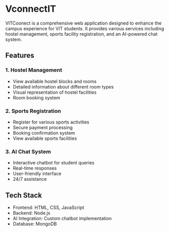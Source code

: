 # VconnectIT

VITCoonect is a comprehensive web application designed to enhance the campus experience for VIT students. It provides various services including hostel management, sports facility registration, and an AI-powered chat system.

## Features

### 1. Hostel Management
- View available hostel blocks and rooms
- Detailed information about different room types
- Visual representation of hostel facilities
- Room booking system

### 2. Sports Registration
- Register for various sports activities
- Secure payment processing
- Booking confirmation system
- View available sports facilities

### 3. AI Chat System
- Interactive chatbot for student queries
- Real-time responses
- User-friendly interface
- 24/7 assistance

## Tech Stack

- Frontend: HTML, CSS, JavaScript
- Backend: Node.js
- AI Integration: Custom chatbot implementation
- Database: MongoDB
